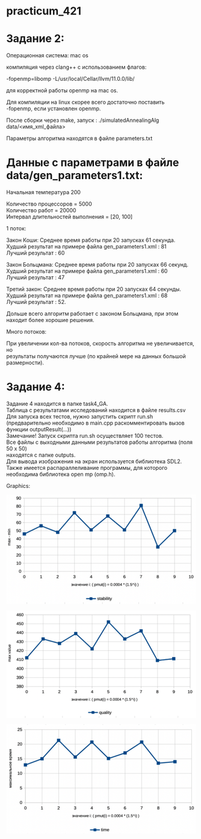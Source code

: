 # practicum_421
  
# Задание 2:
  
Операционная система: mac os  
  
компиляция через clang++ с использованием флагов:  
  
 -fopenmp=libomp  -L/usr/local/Cellar/llvm/11.0.0/lib/  
  
 для корректной работы openmp на mac os.  
  
 Для компиляции на linux скорее всего достаточно поставить  
 -fopenmp, если установлен openmp.  
  
 После сборки через make, запуск : ./simulatedAnnealingAlg data/<имя_xml_файла>  
  
Параметры алгоритма находятся в файле parameters.txt  
  
  
# Данные с параметрами в файле data/gen_parameters1.txt:
  
Начальная температура 200  
  
Количество процессоров = 5000  
Количество работ = 20000  
Интервал длительностей выполнения = [20, 100]  
  
1 поток:  
  
  
Закон Коши: Среднее время работы при 20 запусках 61 секунда.  
Худший результат на примере файла gen_parameters1.xml : 81  
Лучший результат : 60  
  
  
Закон Больцмана: Среднее время работы при 20 запусках 66 секунд.  
Худший результат на примере файла gen_parameters1.xml : 60  
Лучший результат : 47  
  
  
Третий закон: Среднее время работы при 20 запусках 64 секунды.  
Худший результат на примере файла gen_parameters1.xml : 68  
Лучший результат : 52.  
  
Дольше всего алгоритм работает с законом Больцмана, при этом  
находит более хорошие решения.  

Много потоков:  

При увеличении кол-ва потоков, скорость алгоритма не увеличивается, но  
результаты получаются лучше (по крайней мере на данных большой размерности).  

# Задание 4:
  
Задание 4 находится в папке task4_GA.  
Таблица с результатами исследований находится в файле results.csv  
Для запуска всех тестов, нужно запустить скрипт run.sh  
(предварительно необходимо в main.cpp раскомментировать вызов функции outputResult(...))  
Замечание! Запуск скрипта run.sh осуществляет 100 тестов.  
Все файлы с выходными данными результатов работы алгоритма (поля 50 x 50)  
находятся с папке outputs.  
Для вывода изображения на экран используется библиотека SDL2.  
Также имеется распараллеливание программы, для которого  
необходима библиотека open mp (omp.h).  
  
Graphics:  
  
  
![Image alt](https://github.com/vultar150/practicum_421/raw/master/task4_GA/graphic1.png)  
  
  
![Image alt](https://github.com/vultar150/practicum_421/raw/master/task4_GA/graphic2.png)  
  
  
![Image alt](https://github.com/vultar150/practicum_421/raw/master/task4_GA/graphic3.png)  
  